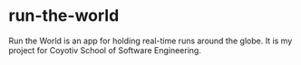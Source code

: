 # run-the-world
Run the World is an app for holding real-time runs around the globe. It is my project for Coyotiv School of Software Engineering.
